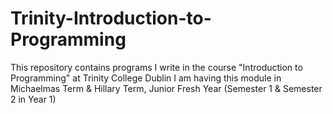 # Trinity-Introduction-to-Programming
This repository contains programs I write in the course "Introduction to Programming" at Trinity College Dublin
I am having this module in Michaelmas Term & Hillary Term, Junior Fresh Year (Semester 1 & Semester 2 in Year 1)
